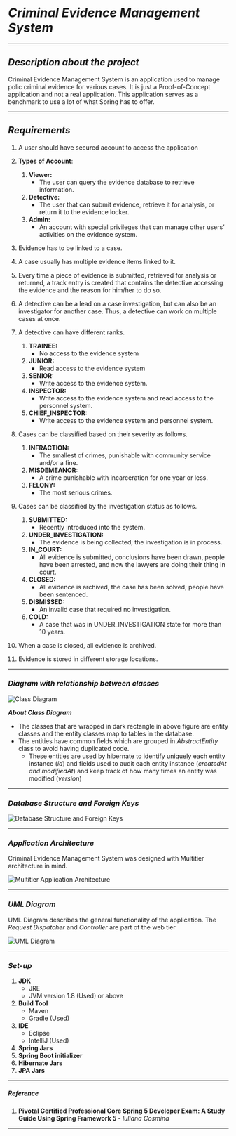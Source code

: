 # _Criminal Evidence Management System_
--- ---
## _Description about the project_
Criminal Evidence Management System is an application used to manage polic criminal evidence for various cases. It is just a Proof-of-Concept application and not a real application. This application serves as a benchmark to use a lot of what Spring has to offer.
--- --- 
## _Requirements_
1. A user should have secured account to access the application
2. **Types of Account**:
   1. **Viewer:**
      - The user can query the evidence database to retrieve information.
   2. **Detective:**
      - The user that can submit evidence, retrieve it for analysis, or return it to the evidence locker.
   3. **Admin:**
      - An account with special privileges that can manage other users’ activities on the evidence system.

3. Evidence has to be linked to a case.
4. A case usually has multiple evidence items linked to it.
5. Every time a piece of evidence is submitted, retrieved for analysis or returned, a track entry is created that contains the detective accessing the evidence and the reason for him/her to do so.
6. A detective can be a lead on a case investigation, but can also be an investigator for another case. Thus, a detective can work on multiple cases at once.
7. A detective can have different ranks.
    1. **TRAINEE:** 
        - No access to the evidence system
    2. **JUNIOR:** 
        - Read access to the evidence system
    3. **SENIOR:** 
        - Write access to the evidence system.
    4. **INSPECTOR:** 
        - Write access to the evidence system and read access to the personnel system.
    5. **CHIEF_INSPECTOR:** 
        - Write access to the evidence system and personnel system.
8. Cases can be classified based on their severity as follows.
    1. **INFRACTION:** 
        - The smallest of crimes, punishable with community service and/or a fine.
    2. **MISDEMEANOR:** 
        - A crime punishable with incarceration for one year or less.
    3. **FELONY:** 
        - The most serious crimes.
9. Cases can be classified by the investigation status as follows.
    1. **SUBMITTED:** 
        - Recently introduced into the system.
    2. **UNDER_INVESTIGATION:** 
        - The evidence is being collected; the investigation is in process.
    3. **IN_COURT:** 
        - All evidence is submitted, conclusions have been drawn, people have been arrested, and now the lawyers are doing their thing in court.
    4. **CLOSED:** 
        - All evidence is archived, the case has been solved; people have been sentenced.
    5. **DISMISSED:** 
        - An invalid case that required no investigation.
    6. **COLD:** 
        - A case that was in UNDER_INVESTIGATION state for more than 10 years.
10. When a case is closed, all evidence is archived.
11. Evidence is stored in different storage locations.

--- ---
### _Diagram with relationship between classes_

![Class Diagram](/imgForReadMe/class_diagram.png "Class Diagram")

**_About Class Diagram_**
- The classes that are wrapped in dark rectangle in above figure are entity classes and the entity classes map to tables in the database.
- The entities have common fields which are grouped in _AbstractEntity_ class to avoid having duplicated code.
    - These entities are used by hibernate to identify uniquely each entity instance (_id_) and fields used to audit each entity instance (_createdAt and modifiedAt_) and keep track of how many times an entity was modified (_version_)
--- ---
### _Database Structure and Foreign Keys_

![Database Structure and Foreign Keys](/imgForReadMe/database_structure_foreign_key.png "Database Structure and Foreign Keys")
--- ---

### _Application Architecture_ 
Criminal Evidence Management System was designed with Multitier architecture in mind.

![Multitier Application Architecture](/imgForReadMe/applicationArchitecture.jpg "Multitier Application Architecture")
--- ---
### _UML Diagram_ 
UML Diagram describes the general functionality of the application. The _Request Dispatcher_ and _Controller_ are part of the web tier

![UML Diagram](/imgForReadMe/uml.jpg "UML Diagram")
--- ---

### _Set-up_
1. **JDK**
    - JRE
    - JVM version 1.8 (Used) or above
2. **Build Tool**
    - Maven
    - Gradle (Used)
3. **IDE**
    - Eclipse
    - IntelliJ (Used)
4. **Spring Jars**
5. **Spring Boot initializer**
6. **Hibernate Jars**
7. **JPA Jars**
--- ---

##### _Reference_
1. **Pivotal Certified Professional Core Spring 5 Developer Exam: A Study Guide Using Spring Framework 5** - _luliana Cosmina_

--- --- 